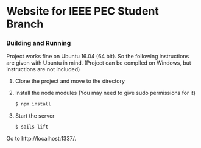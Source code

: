 # Website for IEEE PEC Student Branch

### Building and Running
Project works fine on Ubuntu 16.04 (64 bit). So the following instructions are given with Ubuntu in mind.
(Project can be compiled on Windows, but instructions are not included)

 1. Clone the project and move to the directory

 2. Install the node modules (You may need to give sudo permissions for it)

	```bash
	$ npm install 
	```

 3. Start the server

	```bash
	$ sails lift
	```

Go to http://localhost:1337/.

